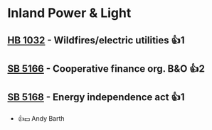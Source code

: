 # Inland Power & Light

## [HB 1032](/bill/2023-24/hb/1032/) - Wildfires/electric utilities 👍1  

## [SB 5166](/bill/2023-24/sb/5166/) - Cooperative finance org. B&O 👍2  

## [SB 5168](/bill/2023-24/sb/5168/) - Energy independence act 👍1  
* 👍💵 Andy Barth